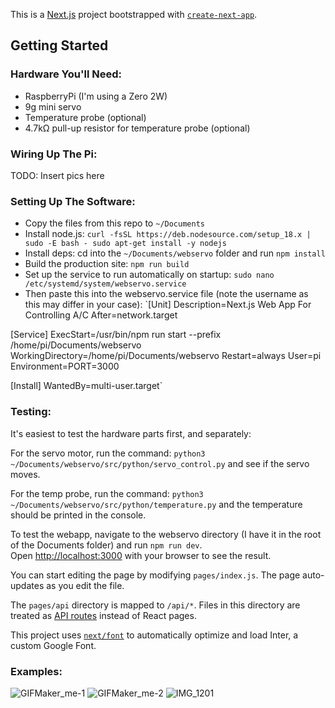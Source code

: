 This is a [Next.js](https://nextjs.org/) project bootstrapped with [`create-next-app`](https://github.com/vercel/next.js/tree/canary/packages/create-next-app).

## Getting Started

### Hardware You'll Need:
- RaspberryPi (I'm using a Zero 2W)
- 9g mini servo
- Temperature probe (optional)
- 4.7kΩ pull-up resistor for temperature probe (optional)

### Wiring Up The Pi:

TODO: Insert pics here

### Setting Up The Software:
- Copy the files from this repo to `~/Documents`
- Install node.js: `curl -fsSL https://deb.nodesource.com/setup_18.x | sudo -E bash -
sudo apt-get install -y nodejs`
- Install deps: cd into the `~/Documents/webservo` folder and run `npm install`
- Build the production site: `npm run build`
- Set up the service to run automatically on startup: `sudo nano /etc/systemd/system/webservo.service`
- Then paste this into the webservo.service file (note the username as this may differ in your case):
`[Unit]
Description=Next.js Web App For Controlling A/C
After=network.target

[Service]
ExecStart=/usr/bin/npm run start --prefix /home/pi/Documents/webservo
WorkingDirectory=/home/pi/Documents/webservo
Restart=always
User=pi
Environment=PORT=3000

[Install]
WantedBy=multi-user.target`


### Testing:

It's easiest to test the hardware parts first, and separately:

For the servo motor, run the command: `python3 ~/Documents/webservo/src/python/servo_control.py` and see if the servo moves.

For the temp probe, run the command: `python3 ~/Documents/webservo/src/python/temperature.py` and the temperature should be printed in the console.


To test the webapp, navigate to the webservo directory (I have it in the root of the Documents folder) and run `npm run dev`.  
Open [http://localhost:3000](http://localhost:3000) with your browser to see the result.


You can start editing the page by modifying `pages/index.js`. The page auto-updates as you edit the file.

The `pages/api` directory is mapped to `/api/*`. Files in this directory are treated as [API routes](https://nextjs.org/docs/api-routes/introduction) instead of React pages.

This project uses [`next/font`](https://nextjs.org/docs/basic-features/font-optimization) to automatically optimize and load Inter, a custom Google Font.

### Examples:

![GIFMaker_me-1](https://github.com/user-attachments/assets/bbc5e86b-62f9-40f8-9bbb-2ca1466f92f7) ![GIFMaker_me-2](https://github.com/user-attachments/assets/1648a83e-e295-4f32-ac6b-0813d298f58d) ![IMG_1201](https://github.com/user-attachments/assets/3a618523-c6e7-4ed9-9bf8-8b87b69b65cc)




